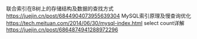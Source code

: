 
联合索引在B树上的存储结构及数据的查找方式
https://juejin.cn/post/6844904073955639304
MySQL索引原理及慢查询优化
https://tech.meituan.com/2014/06/30/mysql-index.html
select count详解
https://juejin.cn/post/6864874941288972296